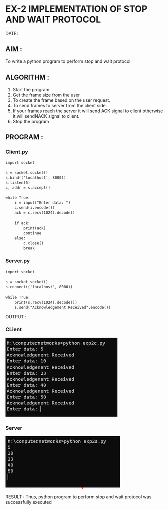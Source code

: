 # EX-2 IMPLEMENTATION OF STOP AND WAIT PROTOCOL

DATE:

## AIM :
To write a python program to perform stop and wait protocol


## ALGORITHM :
1. Start the program.
2. Get the frame size from the user
3. To create the frame based on the user request.
4. To send frames to server from the client side.
5. If your frames reach the server it will send ACK signal to client
otherwise it will sendNACK signal to client.
6. Stop the program

## PROGRAM :
### Client.py
```
import socket

s = socket.socket()
s.bind(('localhost', 8000))
s.listen(5)
c, addr = s.accept()

while True:
    i = input("Enter data: ")
    c.send(i.encode())
    ack = c.recv(1024).decode()
    
    if ack:
        print(ack)
        continue
    else:
        c.close()
        break
```
### Server.py
```
import socket

s = socket.socket()
s.connect(('localhost', 8000))

while True:
    print(s.recv(1024).decode())
    s.send("Acknowledgement Received".encode())
```


OUTPUT :
### CLient
![](2c.png)
### Server
![](2s.png)


RESULT :
Thus, python program to perform stop and wait protocol was successfully executed



